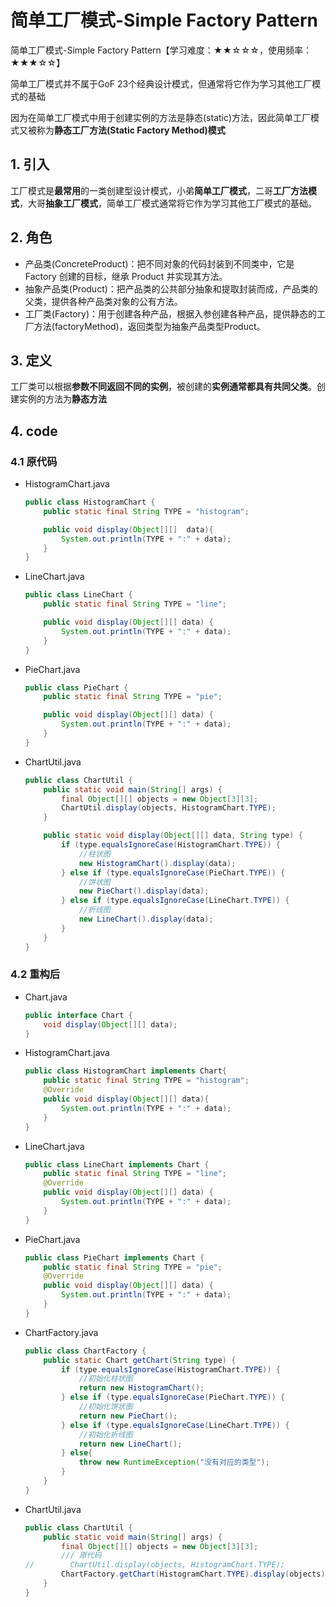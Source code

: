 # 简单工厂模式-Simple Factory Pattern

简单工厂模式-Simple Factory Pattern【学习难度：★★☆☆☆，使用频率：★★★☆☆】  

简单工厂模式并不属于GoF 23个经典设计模式，但通常将它作为学习其他工厂模式的基础  

因为在简单工厂模式中用于创建实例的方法是静态(static)方法，因此简单工厂模式又被称为**静态工厂方法(Static Factory Method)模式**  

## 1. 引入

工厂模式是**最常用**的一类创建型设计模式，小弟**简单工厂模式**，二哥**工厂方法模式**，大哥**抽象工厂模式**，简单工厂模式通常将它作为学习其他工厂模式的基础。

## 2. 角色

- 产品类(ConcreteProduct)：把不同对象的代码封装到不同类中，它是 Factory 创建的目标，继承 Product 并实现其方法。   
- 抽象产品类(Product)：把产品类的公共部分抽象和提取封装而成，产品类的父类，提供各种产品类对象的公有方法。  
- 工厂类(Factory)：用于创建各种产品，根据入参创建各种产品，提供静态的工厂方法(factoryMethod)，返回类型为抽象产品类型Product。

## 3. 定义

工厂类可以根据**参数不同返回不同的实例**，被创建的**实例通常都具有共同父类**。创建实例的方法为**静态方法**  

## 4. code

### 4.1 原代码

- HistogramChart.java

  ```java
  public class HistogramChart {
      public static final String TYPE = "histogram";
  
      public void display(Object[][]  data){
          System.out.println(TYPE + ":" + data);
      }
  }
  ```

- LineChart.java

  ```java
  public class LineChart {
      public static final String TYPE = "line";
  
      public void display(Object[][] data) {
          System.out.println(TYPE + ":" + data);
      }
  }
  ```

  

- PieChart.java

  ```java
  public class PieChart {
      public static final String TYPE = "pie";
  
      public void display(Object[][] data) {
          System.out.println(TYPE + ":" + data);
      }
  }
  ```

- ChartUtil.java

  ```java
  public class ChartUtil {
      public static void main(String[] args) {
          final Object[][] objects = new Object[3][3];
          ChartUtil.display(objects, HistogramChart.TYPE);
      }
  
      public static void display(Object[][] data, String type) {
          if (type.equalsIgnoreCase(HistogramChart.TYPE)) {
              //柱状图
              new HistogramChart().display(data);
          } else if (type.equalsIgnoreCase(PieChart.TYPE)) {
              //饼状图
              new PieChart().display(data);
          } else if (type.equalsIgnoreCase(LineChart.TYPE)) {
              //折线图
              new LineChart().display(data);
          }
      }
  }
  ```

  

### 4.2 重构后

- Chart.java

  ```java
  public interface Chart {
      void display(Object[][] data);
  }
  ```

- HistogramChart.java

  ```java
  public class HistogramChart implements Chart{
      public static final String TYPE = "histogram";
      @Override
      public void display(Object[][] data){
          System.out.println(TYPE + ":" + data);
      }
  }
  ```

- LineChart.java

  ```java
  public class LineChart implements Chart {
      public static final String TYPE = "line";
      @Override
      public void display(Object[][] data) {
          System.out.println(TYPE + ":" + data);
      }
  }
  ```

  

- PieChart.java

  ```java
  public class PieChart implements Chart {
      public static final String TYPE = "pie";
      @Override
      public void display(Object[][] data) {
          System.out.println(TYPE + ":" + data);
      }
  }
  ```

  

- ChartFactory.java

  ```java
  public class ChartFactory {
      public static Chart getChart(String type) {
          if (type.equalsIgnoreCase(HistogramChart.TYPE)) {
              //初始化柱状图
              return new HistogramChart();
          } else if (type.equalsIgnoreCase(PieChart.TYPE)) {
              //初始化饼状图
              return new PieChart();
          } else if (type.equalsIgnoreCase(LineChart.TYPE)) {
              //初始化折线图
              return new LineChart();
          } else{
              throw new RuntimeException("没有对应的类型");
          }
      }
  }
  ```

- ChartUtil.java

  ```java
  public class ChartUtil {
      public static void main(String[] args) {
          final Object[][] objects = new Object[3][3];
          /// 原代码
  //        ChartUtil.display(objects, HistogramChart.TYPE);
          ChartFactory.getChart(HistogramChart.TYPE).display(objects);
      }
  }
  ```

  